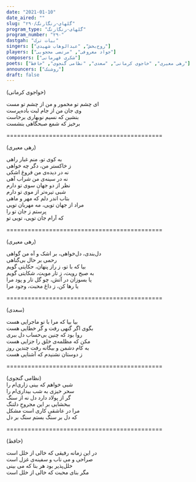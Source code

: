 ```yaml
---
date: "2021-01-10"
date_aired: ""
slug: "گلهای-رنگارنگ/۲۹۰"
program_type: "گلهای-رنگارنگ"
program_number: "۲۹۰"
dastgah: "بیات ترک"
singers: ["روح‌بخش", "عبدالوهاب شهیدی"]
players: ["جواد معروفی", "مرتضی محجوبی"]
composers: ["شکری قهرمانی"]
poets: ["رهی معیری", "خاجوی کرمانی", "سعدی", "نظامی گنجوی", "حافظ"]
announcers: ["روشنک"]
draft: false
---
```


(خواجوی کرمانی)  

ای چشم تو مخمور و من از چشم تو مست  
وی جان من از جام لبت باده‌پرست  
بنشین که نسیم نوبهاری برخاست  
برخیز که شمع صبحگاهی بنشست  

============================================  

(رهی معیری)  

به کوی تو، منم غبار راهی  
ز خاکستر من، دگر چه خواهی  
نه در دیده‌ی من فروغ اشکی  
نه در سینه‌ی من شراب آهی  
نظر از دو جهان سوی تو دارم  
شبی تیره‌تر از موی تو دارم  
بتاب اندر دلم که مهر و ماهی  
مراد از جهان تویی، مه مهربان تویی  
پرستم ز جان تو را  
که آرام جان تویی، تویی تو  

============================================  

(رهی معیری)  

دل‌بندی، دل‌خواهی، بر اشک و آه من گواھی  
رحمی بر حال بی‌گناهی  
بیا که با تو، ز راز پنهان، حکایتی گویم  
به صبح رویت، ز تار مویت، شکایتی گویم  
یا بسوزان در آتش، چو گل تار و پود مرا  
یا رها کن، ز داغ محبت، وجود مرا  

============================================  

(سعدی)  

بیا بیا که مرا با تو ماجرایی هست  
بگوی اگر گنهی رفت و گر خطایی هست  
روا بود که چنین بی‌حساب دل ببری  
مکن که مظلمه‌ی خلق را جزایی هست  
به کام دشمن و بیگانه رفت چندین روز  
ز دوستان نشنیدم که آشنایی هست  

============================================  

(نظامی گنجوی)  
شبی خواهم که بینی زاری‌ام را  
سحر خیزی به شب بیداری‌ام را  
گر از پولاد دارد دل نه از سنگ  
ببخشایی بر این مجروحِ دلتنگ  
مرا در عاشقی کاری است مشکل  
که دل بر سنگ بستم سنگ بر دل  

============================================  

(حافظ)  

در این زمانه رفیقی که خالی از خلل است  
صراحی و می ناب و سفینه‌ی غزل است  
خلل‌پذیر بود هر بنا که می بینی  
مگر بنای محبت که خالی از خلل است  
